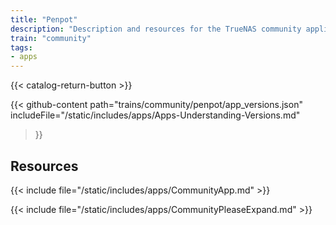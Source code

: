 ```yaml
---
title: "Penpot"
description: "Description and resources for the TrueNAS community application called Penpot."
train: "community"
tags:
- apps
---
```


{{< catalog-return-button >}}

{{< github-content 
    path="trains/community/penpot/app_versions.json"
	includeFile="/static/includes/apps/Apps-Understanding-Versions.md"
>}}

## Resources

{{< include file="/static/includes/apps/CommunityApp.md" >}}

{{< include file="/static/includes/apps/CommunityPleaseExpand.md" >}}

<!--
<div class="docs-sections">

{{< doc-card title="<appname> Deployments" link="/resources/"
descr="How to deploy and configure the <appname> app." >}}

</div>
-->
